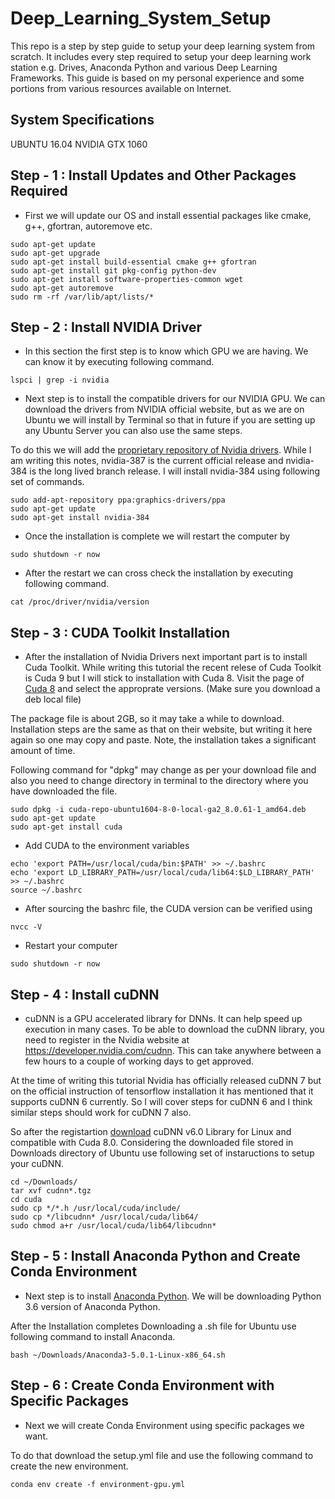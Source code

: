 # Deep_Learning_System_Setup
This repo is a step by step guide to setup your deep learning system from scratch. It includes every step required to setup your deep learning work station e.g. Drives, Anaconda Python and various Deep Learning Frameworks. This guide is based on my personal experience and some portions from various resources available on Internet. 

## System Specifications 
UBUNTU 16.04
NVIDIA GTX 1060

## Step - 1 : Install Updates and Other Packages Required
* First we will update our OS and install essential packages like cmake, g++, gfortran, autoremove etc. 
```
sudo apt-get update
sudo apt-get upgrade  
sudo apt-get install build-essential cmake g++ gfortran 
sudo apt-get install git pkg-config python-dev 
sudo apt-get install software-properties-common wget
sudo apt-get autoremove 
sudo rm -rf /var/lib/apt/lists/*
```

## Step - 2 : Install NVIDIA Driver

* In this section the first step is to know which GPU we are having. We can know it by executing following command. 
```
lspci | grep -i nvidia 
```

* Next step is to install the compatible drivers for our NVIDIA GPU. We can download the drivers from NVIDIA official website, but as we are on Ubuntu we will install by Terminal so that in future if you are setting up any Ubuntu Server you can also use the same steps. 

To do this we will add the [proprietary repository of Nvidia drivers](https://launchpad.net/~graphics-drivers/+archive/ubuntu/ppa). While I am writing this notes, nvidia-387 is the current official release and nvidia-384 is the long lived branch release. I will install nvidia-384 using following set of commands. 

```
sudo add-apt-repository ppa:graphics-drivers/ppa
sudo apt-get update
sudo apt-get install nvidia-384
```

* Once the installation is complete we will restart the computer by 
```
sudo shutdown -r now
```

* After the restart we can cross check the installation by executing following command. 
```
cat /proc/driver/nvidia/version
```

## Step - 3 : CUDA Toolkit Installation 
* After the installation of Nvidia Drivers next important part is to install Cuda Toolkit. While writing this tutorial the recent relese of Cuda Toolkit is Cuda 9 but I will stick to installation with Cuda 8. Visit the page of [Cuda 8](https://developer.nvidia.com/cuda-80-ga2-download-archive) and select the approprate versions. (Make sure you download a deb local file)

The package file is about 2GB, so it may take a while to download. Installation steps are the same as that on their website, but writing it here again so one may copy and paste. Note, the installation takes a significant amount of time.

Following command for "dpkg" may change as per your download file and also you need to change directory in terminal to the directory where you have downloaded the file. 

```
sudo dpkg -i cuda-repo-ubuntu1604-8-0-local-ga2_8.0.61-1_amd64.deb
sudo apt-get update
sudo apt-get install cuda
```

* Add CUDA to the environment variables
```
echo 'export PATH=/usr/local/cuda/bin:$PATH' >> ~/.bashrc
echo 'export LD_LIBRARY_PATH=/usr/local/cuda/lib64:$LD_LIBRARY_PATH' >> ~/.bashrc
source ~/.bashrc
```

* After sourcing the bashrc file, the CUDA version can be verified using
```
nvcc -V
```

* Restart your computer
```
sudo shutdown -r now
```

## Step - 4 : Install cuDNN
* cuDNN is a GPU accelerated library for DNNs. It can help speed up execution in many cases. To be able to download the cuDNN library, you need to register in the Nvidia website at https://developer.nvidia.com/cudnn. This can take anywhere between a few hours to a couple of working days to get approved.

At the time of writing this tutorial Nvidia has officially released cuDNN 7 but on the official instruction of tensorflow installation it has mentioned that it supports cuDNN 6 currently. So I will cover steps for cuDNN 6 and I think similar steps should work for cuDNN 7 also. 

So after the registartion [download](https://developer.nvidia.com/rdp/cudnn-download) cuDNN v6.0 Library for Linux and compatible with Cuda 8.0. Considering the downloaded file stored in Downloads directory of Ubuntu use following set of instaructions to setup your cuDNN. 

```
cd ~/Downloads/
tar xvf cudnn*.tgz
cd cuda
sudo cp */*.h /usr/local/cuda/include/
sudo cp */libcudnn* /usr/local/cuda/lib64/
sudo chmod a+r /usr/local/cuda/lib64/libcudnn*
```

## Step - 5 : Install Anaconda Python and Create Conda Environment

* Next step is to install [Anaconda Python](https://www.anaconda.com/download/). We will be downloading Python 3.6 version of Anaconda Python. 

After the Installation completes Downloading a .sh file for Ubuntu use following command to install Anaconda. 

```
bash ~/Downloads/Anaconda3-5.0.1-Linux-x86_64.sh
```

## Step - 6 : Create Conda Environment with Specific Packages
* Next we will create Conda Environment using specific packages we want. 

To do that download the setup.yml file and use the following command to create the new environment. 

```
conda env create -f environment-gpu.yml
```


